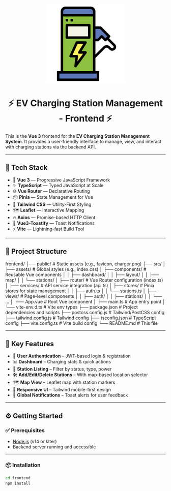 <p align="center">
  <img src="public/charger.png" alt="EV Charger Logo" width="250" />
</p>

<h1 align="center">⚡ EV Charging Station Management - Frontend ⚡</h1>

This is the **Vue 3** frontend for the **EV Charging Station Management System**. It provides a user-friendly interface to manage, view, and interact with charging stations via the backend API.

---

## 🚀 Tech Stack

- 🧩 **Vue 3** — Progressive JavaScript Framework  
- ✨ **TypeScript** — Typed JavaScript at Scale  
- 🌐 **Vue Router** — Declarative Routing  
- 📦 **Pinia** — State Management for Vue  
- 🎨 **Tailwind CSS** — Utility-First Styling  
- 🗺️ **Leaflet** — Interactive Mapping  
- 🔥 **Axios** — Promise-based HTTP Client  
- 🔔 **Vue3-Toastify** — Toast Notifications  
- ⚡ **Vite** — Lightning-fast Build Tool

---

## 📁 Project Structure

frontend/
├── public/                  # Static assets (e.g., favicon, charger.png)
├── src/
│   ├── assets/              # Global styles (e.g., index.css)
│   ├── components/          # Reusable Vue components
│   │   ├── dashboard/
│   │   ├── layout/
│   │   ├── map/
│   │   └── stations/
│   ├── router/              # Vue Router configuration (index.ts)
│   ├── services/            # API service integration (api.ts)
│   ├── stores/              # Pinia stores for state management
│   │   ├── auth.ts
│   │   └── stations.ts
│   ├── views/               # Page-level components
│   │   ├── auth/
│   │   ├── stations/
│   │   └── ...
│   ├── App.vue              # Root Vue component
│   ├── main.ts              # App entry point
│   └── vite-env.d.ts        # Vite env types
├── package.json             # Project dependencies and scripts
├── postcss.config.js        # Tailwind/PostCSS config
├── tailwind.config.js       # Tailwind config
├── tsconfig.json            # TypeScript config
├── vite.config.ts           # Vite build config
└── README.md                # This file


---

## 🌟 Key Features

- 🔐 **User Authentication** – JWT-based login & registration  
- 📊 **Dashboard** – Charging stats & quick actions  
- 🧭 **Station Listing** – Filter by status, type, power  
- 🛠️ **Add/Edit/Delete Stations** – With map-based location selector  
- 🗺️ **Map View** – Leaflet map with station markers  
- 📱 **Responsive UI** – Tailwind mobile-first design  
- 📣 **Global Notifications** – Toast alerts for user feedback  

---

## ⚙️ Getting Started

### ✅ Prerequisites

- [Node.js](https://nodejs.org/) (v14 or later)  
- Backend server running and accessible

---

### 📦 Installation

```bash
cd frontend
npm install

